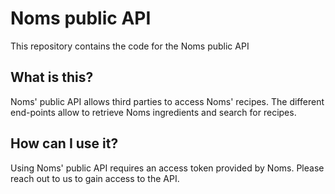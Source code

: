# Noms public API
This repository contains the code for the Noms public API

## What is this?
Noms' public API allows third parties to access Noms' recipes. The different end-points allow to retrieve Noms ingredients and search for recipes.

## How can I use it?
Using Noms' public API requires an access token provided by Noms. Please reach out to us to gain access to the API.

